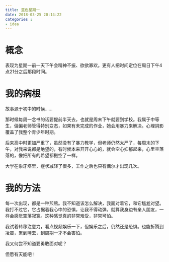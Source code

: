 ```yaml
---
title: 蓝色星期一
date: 2018-03-25 20:14:22
categories : 
- idea
---
```


# 概念

表现为星期一前一天下午会精神不振、欲欲寡欢。更有人把时间定位在周日下午4点21分之后那段时间。

# 我的病根

故事源于初中的时候……

那时候每周一念书的话要提前半天去，也就是周末下午就要到学校。我属于中等生，偏偏老师管得特别变态，如果有未完成的作业，她会用暴力来解决。心理阴影覆盖了我整个青少年时期。

后来高中时更加严重了，虽然没有了暴力教学，但老师仍然太严了，每周末的下午，对我来说都是绝望的，有时候本来开开心心的，就会空心抑郁起来，心里空落落的，像把所有的希望都搬空了一样。

大学在象牙塔里，症状减轻了很多，工作之后也只有偶尔才出现几次。

# 我的方法

每一次出现，都是一种煎熬。我不知道该怎么解决，我面对着它，和它尴尬对望。我打不过它，它占据着我心中的恐惧，让我不得动弹。就算我身边有亲人朋友，一样会感觉空落寂寞。这种感觉真的非常难受，非常可怕。

我试着转移注意力，看点视频娱乐一下，但娱乐之后，仍然还是恐惧。也能折腾到凌晨，累到睡去，到周期一才不会害怕。

我又何尝不知道要勇敢面对呢？

但愿有天能吧！